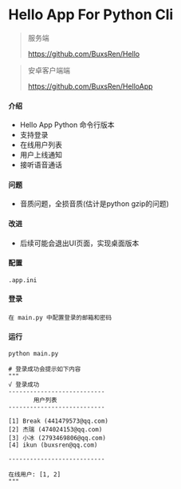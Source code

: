# Hello App For Python Cli

> 服务端
>
> https://github.com/BuxsRen/Hello
>

> 安卓客户端端
>
> https://github.com/BuxsRen/HelloApp

#### 介绍

- Hello App Python 命令行版本
- 支持登录
- 在线用户列表
- 用户上线通知
- 接听语音通话

#### 问题
- 音质问题，全损音质(估计是python gzip的问题)

#### 改进
- 后续可能会退出UI页面，实现桌面版本

#### 配置
```shell script
.app.ini
```

#### 登录
```text
在 main.py 中配置登录的邮箱和密码
```

#### 运行
```shell script
python main.py

# 登录成功会提示如下内容
"""
√ 登录成功
---------------------------
       用户列表
---------------------------

[1] Break (441479573@qq.com)
[2] 杰瑞 (474024153@qq.com)
[3] 小冰 (2793469806@qq.com)
[4] ikun (buxsren@qq.com)

---------------------------

在线用户: [1, 2]
"""
```

